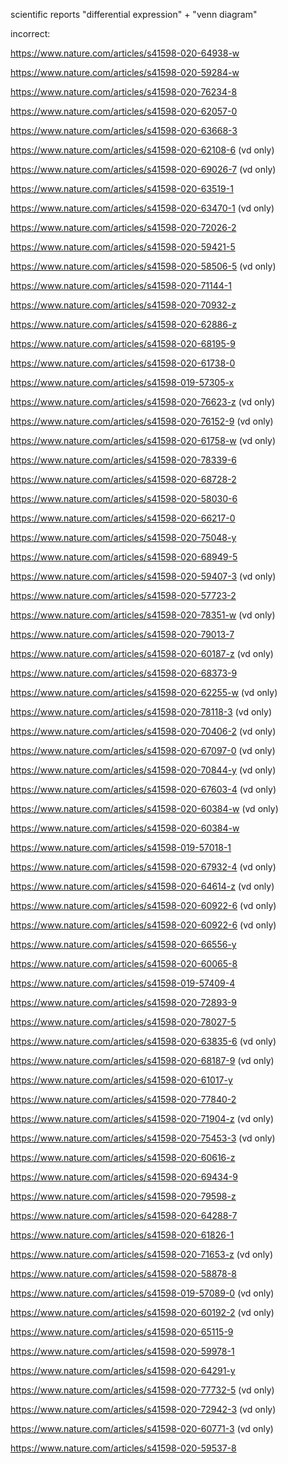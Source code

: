 
scientific reports
"differential expression" + "venn diagram"


incorrect:

https://www.nature.com/articles/s41598-020-64938-w

https://www.nature.com/articles/s41598-020-59284-w

https://www.nature.com/articles/s41598-020-76234-8

https://www.nature.com/articles/s41598-020-62057-0

https://www.nature.com/articles/s41598-020-63668-3

https://www.nature.com/articles/s41598-020-62108-6 (vd only)

https://www.nature.com/articles/s41598-020-69026-7 (vd only)

https://www.nature.com/articles/s41598-020-63519-1

https://www.nature.com/articles/s41598-020-63470-1 (vd only)

https://www.nature.com/articles/s41598-020-72026-2

https://www.nature.com/articles/s41598-020-59421-5

https://www.nature.com/articles/s41598-020-58506-5 (vd only)

https://www.nature.com/articles/s41598-020-71144-1

https://www.nature.com/articles/s41598-020-70932-z

https://www.nature.com/articles/s41598-020-62886-z

https://www.nature.com/articles/s41598-020-68195-9

https://www.nature.com/articles/s41598-020-61738-0

https://www.nature.com/articles/s41598-019-57305-x

https://www.nature.com/articles/s41598-020-76623-z (vd only)

https://www.nature.com/articles/s41598-020-76152-9 (vd only)

https://www.nature.com/articles/s41598-020-61758-w (vd only)

https://www.nature.com/articles/s41598-020-78339-6

https://www.nature.com/articles/s41598-020-68728-2

https://www.nature.com/articles/s41598-020-58030-6

https://www.nature.com/articles/s41598-020-66217-0

https://www.nature.com/articles/s41598-020-75048-y

https://www.nature.com/articles/s41598-020-68949-5

https://www.nature.com/articles/s41598-020-59407-3 (vd only)

https://www.nature.com/articles/s41598-020-57723-2

https://www.nature.com/articles/s41598-020-78351-w (vd only)

https://www.nature.com/articles/s41598-020-79013-7

https://www.nature.com/articles/s41598-020-60187-z (vd only)

https://www.nature.com/articles/s41598-020-68373-9

https://www.nature.com/articles/s41598-020-62255-w (vd only)

https://www.nature.com/articles/s41598-020-78118-3 (vd only)

https://www.nature.com/articles/s41598-020-70406-2 (vd only)

https://www.nature.com/articles/s41598-020-67097-0 (vd only)

https://www.nature.com/articles/s41598-020-70844-y (vd only)

https://www.nature.com/articles/s41598-020-67603-4 (vd only)

https://www.nature.com/articles/s41598-020-60384-w (vd only)

https://www.nature.com/articles/s41598-020-60384-w

https://www.nature.com/articles/s41598-019-57018-1

https://www.nature.com/articles/s41598-020-67932-4 (vd only)

https://www.nature.com/articles/s41598-020-64614-z (vd only)

https://www.nature.com/articles/s41598-020-60922-6 (vd only)

https://www.nature.com/articles/s41598-020-60922-6 (vd only)

https://www.nature.com/articles/s41598-020-66556-y

https://www.nature.com/articles/s41598-020-60065-8

https://www.nature.com/articles/s41598-019-57409-4

https://www.nature.com/articles/s41598-020-72893-9

https://www.nature.com/articles/s41598-020-78027-5

https://www.nature.com/articles/s41598-020-63835-6 (vd only)

https://www.nature.com/articles/s41598-020-68187-9 (vd only)

https://www.nature.com/articles/s41598-020-61017-y

https://www.nature.com/articles/s41598-020-77840-2

https://www.nature.com/articles/s41598-020-71904-z (vd only)

https://www.nature.com/articles/s41598-020-75453-3 (vd only)

https://www.nature.com/articles/s41598-020-60616-z

https://www.nature.com/articles/s41598-020-69434-9

https://www.nature.com/articles/s41598-020-79598-z

https://www.nature.com/articles/s41598-020-64288-7

https://www.nature.com/articles/s41598-020-61826-1

https://www.nature.com/articles/s41598-020-71653-z (vd only)

https://www.nature.com/articles/s41598-020-58878-8

https://www.nature.com/articles/s41598-019-57089-0 (vd only)

https://www.nature.com/articles/s41598-020-60192-2 (vd only)

https://www.nature.com/articles/s41598-020-65115-9

https://www.nature.com/articles/s41598-020-59978-1

https://www.nature.com/articles/s41598-020-64291-y

https://www.nature.com/articles/s41598-020-77732-5 (vd only)

https://www.nature.com/articles/s41598-020-72942-3 (vd only)

https://www.nature.com/articles/s41598-020-60771-3 (vd only)

https://www.nature.com/articles/s41598-020-59537-8

